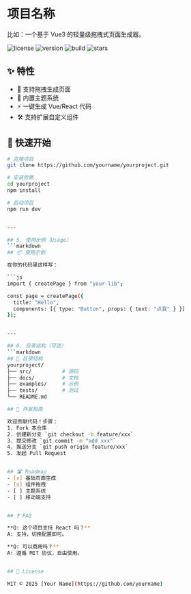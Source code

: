# 项目名称

比如：一个基于 Vue3 的轻量级拖拽式页面生成器。

![license](https://img.shields.io/github/license/xxx/xxx)
![version](https://img.shields.io/github/package-json/v/xxx/xxx)
![build](https://img.shields.io/github/actions/workflow/status/xxx/xxx/ci.yml)
![stars](https://img.shields.io/github/stars/xxx/xxx)


## ✨ 特性
- 🚀 支持拖拽生成页面
- 🎨 内置主题系统
- ⚡ 一键生成 Vue/React 代码
- 🛠️ 支持扩展自定义组件

## 🚀 快速开始

```bash
# 克隆项目
git clone https://github.com/yourname/yourproject.git

# 安装依赖
cd yourproject
npm install

# 启动项目
npm run dev


---

## 5. 使用示例（Usage）
```markdown
## 📦 使用示例

在你的代码里这样写：

```js
import { createPage } from "your-lib";

const page = createPage({
  title: "Hello",
  components: [{ type: "Button", props: { text: "点我" } }]
});


---

## 6. 目录结构（可选）
```markdown
## 📂 目录结构
yourproject/
├── src/          # 源码
├── docs/         # 文档
├── examples/     # 示例
├── tests/        # 测试
└── README.md

## 🤝 开发指南

欢迎贡献代码！步骤：
1. Fork 本仓库
2. 创建新分支 `git checkout -b feature/xxx`
3. 提交修改 `git commit -m "add xxx"`
4. 推送分支 `git push origin feature/xxx`
5. 发起 Pull Request


## 🛣️ Roadmap
- [x] 基础页面生成
- [x] 组件拖拽
- [ ] 主题系统
- [ ] 移动端支持


## ❓ FAQ

**Q: 这个项目支持 React 吗？**  
A: 支持，切换配置即可。

**Q: 可以商用吗？**  
A: 遵循 MIT 协议，自由使用。


## 📄 License

MIT © 2025 [Your Name](https://github.com/yourname)